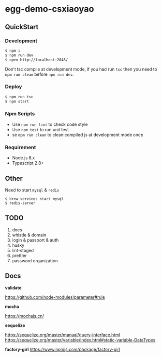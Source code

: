 # egg-demo-csxiaoyao

## QuickStart

### Development

```bash
$ npm i
$ npm run dev
$ open http://localhost:2048/
```

Don't tsc compile at development mode, if you had run `tsc` then you need to `npm run clean` before `npm run dev`.

### Deploy

```bash
$ npm run tsc
$ npm start
```

### Npm Scripts

- Use `npm run lint` to check code style
- Use `npm test` to run unit test
- se `npm run clean` to clean compiled js at development mode once

### Requirement

- Node.js 8.x
- Typescript 2.8+

## Other
Need to start `mysql` & `redis`
```
$ brew services start mysql
$ redis-server
```

## TODO
1. docs
2. whistle & domain
3. login & passport & auth
4. husky
5. lint-staged
6. prettier
7. password organization

## Docs
**validate**

https://github.com/node-modules/parameter#rule

**mocha**

https://mochajs.cn/

**sequelize**

https://sequelize.org/master/manual/query-interface.html
https://sequelize.org/master/variable/index.html#static-variable-DataTypes

**factory-girl**
https://www.npmjs.com/package/factory-girl